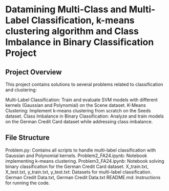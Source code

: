 # Datamining Multi-Class and Multi-Label Classification,  k-means clustering algorithm and Class Imbalance in Binary Classification Project
## Project Overview
This project contains solutions to several problems related to classification and clustering:

Multi-Label Classification: Train and evaluate SVM models with different kernels (Gaussian and Polynomial) on the Scene dataset.
K-Means Clustering: Implement k-means clustering from scratch on the Seeds dataset.
Class Imbalance in Binary Classification: Analyze and train models on the German Credit Card dataset while addressing class imbalance.

## File Structure
Problem.py: Contains all scripts to handle multi-label classification with Gaussian and Polynomial kernels.
Problem2_FA24.ipynb: Notebook implementing k-means clustering.
Problem3_FA24.ipynb: Notebook solving binary classification for the German Credit Card dataset.
X_train.txt, X_test.txt, y_train.txt, y_test.txt: Datasets for multi-label classification.
German Credit Data.txt, German Credit Data.txt
README.md: Instructions for running the code.
